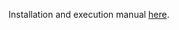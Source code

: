 Installation and execution manual [here](http://dalai.mshri.on.ca/~jweile/projects/kiloseq/doc/manual.html).